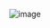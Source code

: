 ![image](https://github.com/LokeshBharambe/shayari-generator-python/assets/95558847/9e40c381-8f05-4a79-9509-b8962cbdc3e1)

